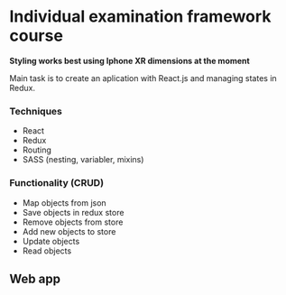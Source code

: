 # Individual examination framework course
**Styling works best using Iphone XR dimensions at the moment**

Main task is to create an aplication with React.js and managing states in Redux. 

### Techniques
* React
* Redux
* Routing
* SASS (nesting, variabler, mixins)

### Functionality (CRUD)
* Map objects from json
* Save objects in redux store
* Remove objects from store
* Add new objects to store
* Update objects
* Read objects

## Web app
